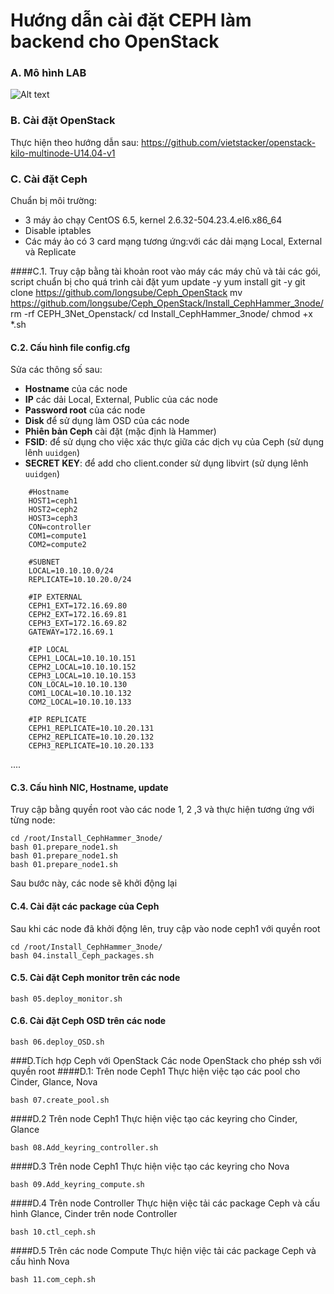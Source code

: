 ﻿# Hướng dẫn cài đặt CEPH làm backend cho OpenStack

### A. Mô hình LAB

![Alt text](http://i.imgur.com/uvZRhNI.jpg)

### B. Cài đặt OpenStack
Thực hiện theo hướng dẫn sau:
https://github.com/vietstacker/openstack-kilo-multinode-U14.04-v1


### C. Cài đặt Ceph
Chuẩn bị môi trường:
- 3 máy ảo chạy CentOS 6.5, kernel 2.6.32-504.23.4.el6.x86_64
- Disable iptables
- Các máy ảo có 3 card mạng tương ứng:với các dải mạng Local, External và Replicate
	

####C.1. Truy cập bằng tài khoản root vào máy các máy chủ và tải các gói, script chuẩn bị cho quá trình cài đặt
	yum update -y
	yum install git -y
	git clone https://github.com/longsube/Ceph_OpenStack
	mv https://github.com/longsube/Ceph_OpenStack/Install_CephHammer_3node/
	rm -rf CEPH_3Net_Openstack/
	cd Install_CephHammer_3node/
	chmod +x *.sh

#### C.2. Cấu hình file config.cfg
Sửa các thông số sau:
- **Hostname** của các node
- **IP** các dải Local, External, Public của các node
- **Password root** của các node
- **Disk** để sử dụng làm OSD của các node
- **Phiên bản Ceph** cài đặt (mặc định là Hammer)
- **FSID**: để sử dụng cho việc xác thực giữa các dịch vụ của Ceph (sử dụng lênh `uuidgen`)
- **SECRET KEY**: để add cho client.conder sử dụng libvirt (sử dụng lênh `uuidgen`)
```
	#Hostname
	HOST1=ceph1
	HOST2=ceph2
	HOST3=ceph3
	CON=controller
	COM1=compute1
	COM2=compute2

	#SUBNET
	LOCAL=10.10.10.0/24
	REPLICATE=10.10.20.0/24

	#IP EXTERNAL
	CEPH1_EXT=172.16.69.80
	CEPH2_EXT=172.16.69.81
	CEPH3_EXT=172.16.69.82
	GATEWAY=172.16.69.1

	#IP LOCAL
	CEPH1_LOCAL=10.10.10.151
	CEPH2_LOCAL=10.10.10.152
	CEPH3_LOCAL=10.10.10.153
	CON_LOCAL=10.10.10.130
	COM1_LOCAL=10.10.10.132
	COM2_LOCAL=10.10.10.133

	#IP REPLICATE
	CEPH1_REPLICATE=10.10.20.131
	CEPH2_REPLICATE=10.10.20.132
	CEPH3_REPLICATE=10.10.20.133
```	
....

#### C.3. Cấu hình NIC, Hostname, update
Truy cập bằng quyền root vào các node 1, 2 ,3 và thực hiện tương ứng với từng node:
```
cd /root/Install_CephHammer_3node/
bash 01.prepare_node1.sh
bash 01.prepare_node1.sh
bash 01.prepare_node1.sh
```
Sau bước này, các node sẽ khởi động lại
	
#### C.4. Cài đặt các package của Ceph
Sau khi các node đã khởi động lên, truy cập vào node ceph1 với quyền root
```
cd /root/Install_CephHammer_3node/
bash 04.install_Ceph_packages.sh
```

#### C.5. Cài đặt Ceph monitor trên các node
```bash 05.deploy_monitor.sh```
    
#### C.6. Cài đặt Ceph OSD trên các node
```bash 06.deploy_OSD.sh```

###D.Tích hợp Ceph với OpenStack
Các node OpenStack cho phép ssh với quyền root
####D.1: Trên node Ceph1
Thực hiện việc tạo các pool cho Cinder, Glance, Nova

```bash 07.create_pool.sh```
	
####D.2 Trên node Ceph1
Thực hiện việc tạo các keyring cho Cinder, Glance

```bash 08.Add_keyring_controller.sh```
	
####D.3 Trên node Ceph1
Thực hiện việc tạo các keyring cho Nova

```bash 09.Add_keyring_compute.sh```
	
####D.4 Trên node Controller
Thực hiện việc tải các package Ceph và cấu hình Glance, Cinder trên node Controller

```bash 10.ctl_ceph.sh```
	
####D.5 Trên các node Compute
Thực hiện việc tải các package Ceph và cấu hình Nova

```bash 11.com_ceph.sh```
	
